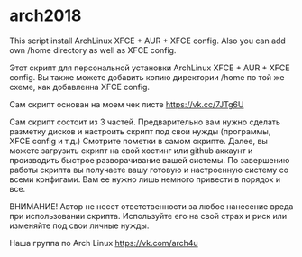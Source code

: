 # arch2018
This script install ArchLinux XFCE + AUR + XFCE config. Also you can add own /home directory as well as XFCE config.

Этот скрипт для персональной установки ArchLinux XFCE + AUR + XFCE config. Вы также можете добавить копию директории /home по той же схеме, как добавленна XFCE config.

Сам скрипт основан на моем чек листе https://vk.cc/7JTg6U

Сам скрипт состоит из 3 частей.
Предварительно вам нужно сделать разметку дисков и настроить скрипт под свои нужды (программы, XFCE config и т.д.)
Смотрите пометки в самом скрипте.
Далее, вы можете загрузить скрипт на свой хостинг или github аккаунт и производить быстрое разворачивание вашей системы.
По завершению работы скрипта вы получаете вашу готовую и настроенную систему со всеми конфигами. Вам ее нужно лишь немного привести в порядок и все.

ВНИМАНИЕ! Автор не несет ответственности за любое нанесение вреда при использовании скрипта. Используйте его на свой страх и риск или изменяйте под свои личные нужды.

Наша группа по Arch Linux 
https://vk.com/arch4u
